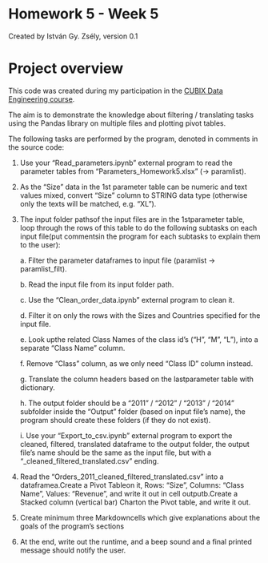 # Homework 5 - Week 5
Created by István Gy. Zsély, version 0.1

# Project overview
This code was created during my participation in the [CUBIX Data Engineering course](https://courses.cubixedu.com/kepzes/data-engineer-23q4).

The aim is to demonstrate the knowledge about filtering / translating tasks using the Pandas library on multiple files and plotting pivot tables.

The following tasks are performed by the program, denoted in comments in the source code:

1. Use your “Read_parameters.ipynb” external program to read the parameter tables from “Parameters_Homework5.xlsx” (-> paramlist).

2. As the “Size” data in the 1st parameter table can be numeric and text values mixed, convert “Size” column to STRING data type (otherwise only the texts will be matched, e.g. “XL”).

3. The input folder pathsof the input files are in the 1stparameter table, loop through the rows of this table to do the following subtasks on each input file(put commentsin the program for each subtasks to explain them to the user):

    a. Filter the parameter dataframes to input file (paramlist -> paramlist_filt).

    b. Read the input file from its input folder path.
    
    c. Use the “Clean_order_data.ipynb” external program to clean it.

    d. Filter it on only the rows with the Sizes and Countries specified for the input file.
    
    e. Look upthe related Class Names of the class id’s (“H”, “M”, “L”), into a separate “Class Name” column.
    
    f. Remove “Class” column, as we only need “Class ID” column instead.
    
    g. Translate the column headers based on the lastparameter table with dictionary.
    
    h. The output folder should be a “2011” / “2012” / “2013” / “2014” subfolder inside the “Output” folder (based on input file’s name), the program should create these folders (if they do not exist).
    
    i. Use your “Export_to_csv.ipynb” external program to export the cleaned, filtered, translated dataframe to the output folder, the output file’s name should be the same as the input file, but with a “_cleaned_filtered_translated.csv” ending.

4. Read the “Orders_2011_cleaned_filtered_translated.csv” into a dataframea.Create a Pivot Tableon it, Rows: “Size”, Columns: “Class Name”, Values: “Revenue”, and write it out in cell outputb.Create a Stacked column (vertical bar) Charton the Pivot table, and write it out.

5. Create minimum three Markdowncells which give explanations about the goals of the program’s sections

6. At the end, write out the runtime, and a beep sound and a final printed message should notify the user.
